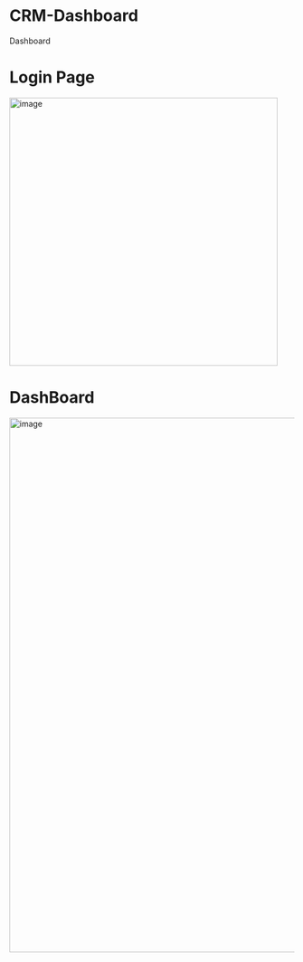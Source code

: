 # CRM-Dashboard
Dashboard
# Login Page
<img width="474" alt="image" src="https://user-images.githubusercontent.com/58894967/185451930-f09257e0-9406-45a2-ae82-557f524d8ab2.png">


# DashBoard

<img width="945" alt="image" src="https://user-images.githubusercontent.com/58894967/185452104-43e6de3d-d006-4712-b287-acd6b56f40f9.png">
